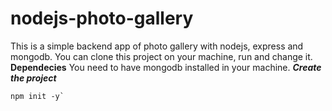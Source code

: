 # nodejs-photo-gallery

This is a simple backend app of photo gallery with nodejs, express and mongodb.
You can clone this project on your machine, run and change it.
**Dependecies**
You need to have mongodb installed in your machine.
***Create the project***
```
npm init -y`
```
